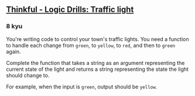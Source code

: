 <h2><a href=https://www.codewars.com/kata/58649884a1659ed6cb000072/train/javascript target="_blank">Thinkful - Logic Drills: Traffic light</a></h2><h3>8 kyu</h3><p>You're writing code to control your town's traffic lights. You need a function to handle each change from <code>green</code>, to <code>yellow</code>, to <code>red</code>, and then to <code>green</code> again. </p><p>Complete the function that takes a string as an argument representing the current state of the light and returns a string representing the state the light should change to.</p><p>For example, when the input is <code>green</code>, output should be <code>yellow</code>.</p>